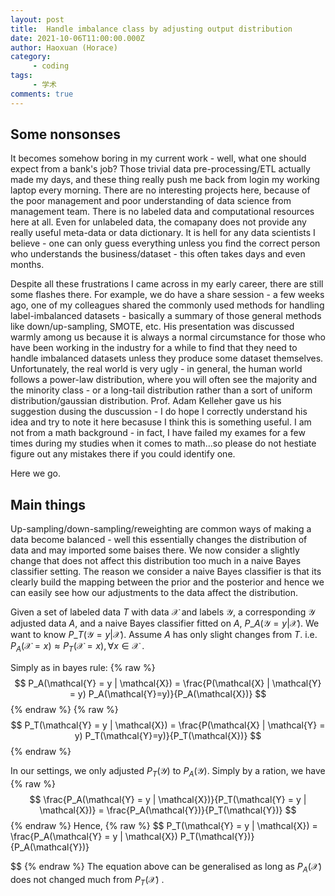 ```yaml
---
layout: post
title:  Handle imbalance class by adjusting output distribution
date: 2021-10-06T11:00:00.000Z
author: Haoxuan (Horace)
category:
     - coding
tags:
     - 学术
comments: true
---
```


## Some nonsonses

It becomes somehow boring in my current work - well, what one should expect from a bank's job? Those trivial data pre-processing/ETL actually made my days, and these thing really push me back from login my working laptop every morning. There are no interesting projects here, because of the poor management and poor understanding of data science from management team. There is no labeled data and computational resources here at all. Even for unlabeled data, the comapany does not provide any really useful meta-data or data dictionary. It is hell for any data scientists I believe - one can only guess everything unless you find the correct person who understands the business/dataset - this often takes days and even months. 

Despite all these frustrations I came across in my early career, there are still some flashes there. For example, we do have a share session - a few weeks ago, one of my colleagues shared the commonly used methods for handling label-imbalanced datasets - basically a summary of those general methods like down/up-sampling, SMOTE, etc. His presentation was discussed warmly among us because it is always a normal circumstance for those who have been working in the industry for a while to find that they need to handle imbalanced datasets unless they produce some dataset themselves. Unfortunately, the real world is very ugly - in general, the human world follows a power-law distribution, where you will often see the majority and the minority class - or a long-tail distribution rather than a sort of uniform distribution/gaussian distribution. Prof. Adam Kelleher gave us his suggestion dusing the duscussion - I do hope I correctly understand his idea and try to note it here becasuse I think this is something useful. I am not from a math background - in fact, I have failed my exames for a few times during my studies when it comes to math...so please do not hestiate figure out any mistakes there if you could identify one.

Here we go.

## Main things

Up-sampling/down-sampling/reweighting are common ways of making a data become balanced - well this essentially changes the distribution of data and may imported some baises there. We now consider a slightly change that does not affect this distribution too much in a naive Bayes classifier setting. The reason we consider a naive Bayes classifier is that its clearly build the mapping between the prior and the posterior and hence we can easily see how our adjustments to the data affect the distribution.

Given a set of labeled data $T$ with data $\mathcal{X}$ and labels $\mathcal{Y}$, a corresponding $\mathcal{Y}$ adjusted data $A$, and a naive Bayes classifier fitted on $A$, $P\_A(\mathcal{Y}=y | \mathcal{X})$. We want to know $P\_T(\mathcal{Y}=y|\mathcal{X})$. Assume $A$ has only slight changes from $T$. i.e. $P_A(\mathcal{X} = x) \approx P_T (\mathcal{X} = x), \forall x \in \mathcal{X}$ .

Simply as in bayes rule:
{% raw %}
$$
P_A(\mathcal{Y} = y | \mathcal{X})  = \frac{P(\mathcal{X}  | \mathcal{Y} = y) P_A(\mathcal{Y}=y)}{P_A(\mathcal{X})}
$$
{% endraw %}
{% raw %}
$$
P_T(\mathcal{Y} = y | \mathcal{X})  = \frac{P(\mathcal{X}  | \mathcal{Y} = y) P_T(\mathcal{Y}=y)}{P_T(\mathcal{X})}
$$
{% endraw %}

In our settings, we only adjusted $P_T(\mathcal{Y})$ to $P_A(\mathcal{Y})$. Simply by a ration, we have
{% raw %}
$$
\frac{P_A(\mathcal{Y} = y | \mathcal{X})}{P_T(\mathcal{Y} = y | \mathcal{X})} = \frac{P_A(\mathcal{Y})}{P_T(\mathcal{Y})}
$$
{% endraw %}
Hence,
{% raw %}
$$
P_T(\mathcal{Y} = y | \mathcal{X})  = \frac{P_A(\mathcal{Y} = y | \mathcal{X}) P_T(\mathcal{Y})}{P_A(\mathcal{Y})}

$$
{% endraw %}
The equation above can be generalised as long as $P_A(\mathcal{X})$ does not changed much from $P_T(\mathcal{X})$ .




